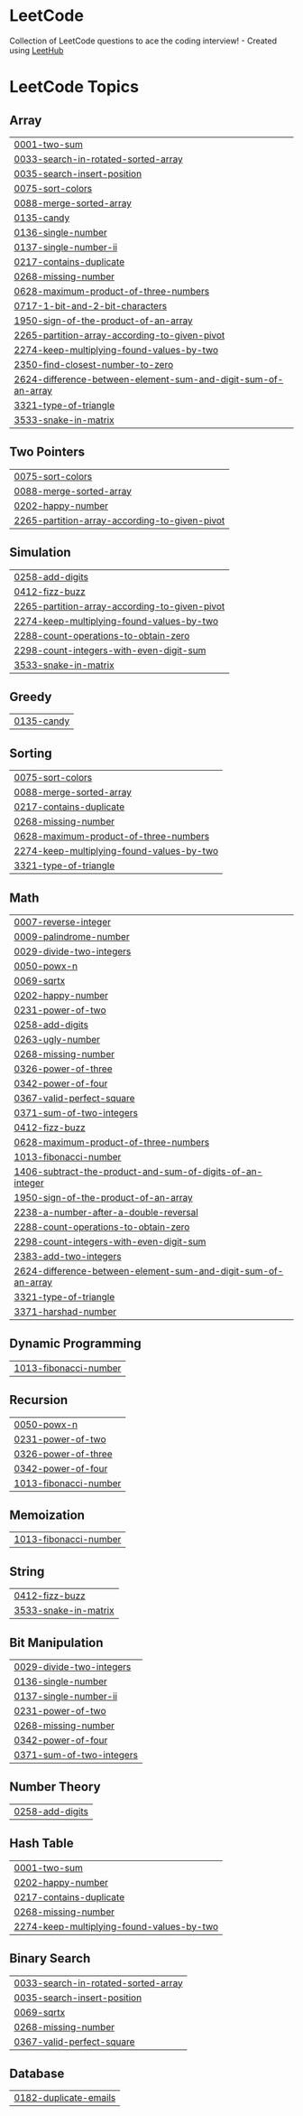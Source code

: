 # LeetCode
Collection of LeetCode questions to ace the coding interview! - Created using [LeetHub](https://github.com/QasimWani/LeetHub)

<!---LeetCode Topics Start-->
# LeetCode Topics
## Array
|  |
| ------- |
| [0001-two-sum](https://github.com/YHQZ1/LeetCode/tree/master/0001-two-sum) |
| [0033-search-in-rotated-sorted-array](https://github.com/YHQZ1/LeetCode/tree/master/0033-search-in-rotated-sorted-array) |
| [0035-search-insert-position](https://github.com/YHQZ1/LeetCode/tree/master/0035-search-insert-position) |
| [0075-sort-colors](https://github.com/YHQZ1/LeetCode/tree/master/0075-sort-colors) |
| [0088-merge-sorted-array](https://github.com/YHQZ1/LeetCode/tree/master/0088-merge-sorted-array) |
| [0135-candy](https://github.com/YHQZ1/LeetCode/tree/master/0135-candy) |
| [0136-single-number](https://github.com/YHQZ1/LeetCode/tree/master/0136-single-number) |
| [0137-single-number-ii](https://github.com/YHQZ1/LeetCode/tree/master/0137-single-number-ii) |
| [0217-contains-duplicate](https://github.com/YHQZ1/LeetCode/tree/master/0217-contains-duplicate) |
| [0268-missing-number](https://github.com/YHQZ1/LeetCode/tree/master/0268-missing-number) |
| [0628-maximum-product-of-three-numbers](https://github.com/YHQZ1/LeetCode/tree/master/0628-maximum-product-of-three-numbers) |
| [0717-1-bit-and-2-bit-characters](https://github.com/YHQZ1/LeetCode/tree/master/0717-1-bit-and-2-bit-characters) |
| [1950-sign-of-the-product-of-an-array](https://github.com/YHQZ1/LeetCode/tree/master/1950-sign-of-the-product-of-an-array) |
| [2265-partition-array-according-to-given-pivot](https://github.com/YHQZ1/LeetCode/tree/master/2265-partition-array-according-to-given-pivot) |
| [2274-keep-multiplying-found-values-by-two](https://github.com/YHQZ1/LeetCode/tree/master/2274-keep-multiplying-found-values-by-two) |
| [2350-find-closest-number-to-zero](https://github.com/YHQZ1/LeetCode/tree/master/2350-find-closest-number-to-zero) |
| [2624-difference-between-element-sum-and-digit-sum-of-an-array](https://github.com/YHQZ1/LeetCode/tree/master/2624-difference-between-element-sum-and-digit-sum-of-an-array) |
| [3321-type-of-triangle](https://github.com/YHQZ1/LeetCode/tree/master/3321-type-of-triangle) |
| [3533-snake-in-matrix](https://github.com/YHQZ1/LeetCode/tree/master/3533-snake-in-matrix) |
## Two Pointers
|  |
| ------- |
| [0075-sort-colors](https://github.com/YHQZ1/LeetCode/tree/master/0075-sort-colors) |
| [0088-merge-sorted-array](https://github.com/YHQZ1/LeetCode/tree/master/0088-merge-sorted-array) |
| [0202-happy-number](https://github.com/YHQZ1/LeetCode/tree/master/0202-happy-number) |
| [2265-partition-array-according-to-given-pivot](https://github.com/YHQZ1/LeetCode/tree/master/2265-partition-array-according-to-given-pivot) |
## Simulation
|  |
| ------- |
| [0258-add-digits](https://github.com/YHQZ1/LeetCode/tree/master/0258-add-digits) |
| [0412-fizz-buzz](https://github.com/YHQZ1/LeetCode/tree/master/0412-fizz-buzz) |
| [2265-partition-array-according-to-given-pivot](https://github.com/YHQZ1/LeetCode/tree/master/2265-partition-array-according-to-given-pivot) |
| [2274-keep-multiplying-found-values-by-two](https://github.com/YHQZ1/LeetCode/tree/master/2274-keep-multiplying-found-values-by-two) |
| [2288-count-operations-to-obtain-zero](https://github.com/YHQZ1/LeetCode/tree/master/2288-count-operations-to-obtain-zero) |
| [2298-count-integers-with-even-digit-sum](https://github.com/YHQZ1/LeetCode/tree/master/2298-count-integers-with-even-digit-sum) |
| [3533-snake-in-matrix](https://github.com/YHQZ1/LeetCode/tree/master/3533-snake-in-matrix) |
## Greedy
|  |
| ------- |
| [0135-candy](https://github.com/YHQZ1/LeetCode/tree/master/0135-candy) |
## Sorting
|  |
| ------- |
| [0075-sort-colors](https://github.com/YHQZ1/LeetCode/tree/master/0075-sort-colors) |
| [0088-merge-sorted-array](https://github.com/YHQZ1/LeetCode/tree/master/0088-merge-sorted-array) |
| [0217-contains-duplicate](https://github.com/YHQZ1/LeetCode/tree/master/0217-contains-duplicate) |
| [0268-missing-number](https://github.com/YHQZ1/LeetCode/tree/master/0268-missing-number) |
| [0628-maximum-product-of-three-numbers](https://github.com/YHQZ1/LeetCode/tree/master/0628-maximum-product-of-three-numbers) |
| [2274-keep-multiplying-found-values-by-two](https://github.com/YHQZ1/LeetCode/tree/master/2274-keep-multiplying-found-values-by-two) |
| [3321-type-of-triangle](https://github.com/YHQZ1/LeetCode/tree/master/3321-type-of-triangle) |
## Math
|  |
| ------- |
| [0007-reverse-integer](https://github.com/YHQZ1/LeetCode/tree/master/0007-reverse-integer) |
| [0009-palindrome-number](https://github.com/YHQZ1/LeetCode/tree/master/0009-palindrome-number) |
| [0029-divide-two-integers](https://github.com/YHQZ1/LeetCode/tree/master/0029-divide-two-integers) |
| [0050-powx-n](https://github.com/YHQZ1/LeetCode/tree/master/0050-powx-n) |
| [0069-sqrtx](https://github.com/YHQZ1/LeetCode/tree/master/0069-sqrtx) |
| [0202-happy-number](https://github.com/YHQZ1/LeetCode/tree/master/0202-happy-number) |
| [0231-power-of-two](https://github.com/YHQZ1/LeetCode/tree/master/0231-power-of-two) |
| [0258-add-digits](https://github.com/YHQZ1/LeetCode/tree/master/0258-add-digits) |
| [0263-ugly-number](https://github.com/YHQZ1/LeetCode/tree/master/0263-ugly-number) |
| [0268-missing-number](https://github.com/YHQZ1/LeetCode/tree/master/0268-missing-number) |
| [0326-power-of-three](https://github.com/YHQZ1/LeetCode/tree/master/0326-power-of-three) |
| [0342-power-of-four](https://github.com/YHQZ1/LeetCode/tree/master/0342-power-of-four) |
| [0367-valid-perfect-square](https://github.com/YHQZ1/LeetCode/tree/master/0367-valid-perfect-square) |
| [0371-sum-of-two-integers](https://github.com/YHQZ1/LeetCode/tree/master/0371-sum-of-two-integers) |
| [0412-fizz-buzz](https://github.com/YHQZ1/LeetCode/tree/master/0412-fizz-buzz) |
| [0628-maximum-product-of-three-numbers](https://github.com/YHQZ1/LeetCode/tree/master/0628-maximum-product-of-three-numbers) |
| [1013-fibonacci-number](https://github.com/YHQZ1/LeetCode/tree/master/1013-fibonacci-number) |
| [1406-subtract-the-product-and-sum-of-digits-of-an-integer](https://github.com/YHQZ1/LeetCode/tree/master/1406-subtract-the-product-and-sum-of-digits-of-an-integer) |
| [1950-sign-of-the-product-of-an-array](https://github.com/YHQZ1/LeetCode/tree/master/1950-sign-of-the-product-of-an-array) |
| [2238-a-number-after-a-double-reversal](https://github.com/YHQZ1/LeetCode/tree/master/2238-a-number-after-a-double-reversal) |
| [2288-count-operations-to-obtain-zero](https://github.com/YHQZ1/LeetCode/tree/master/2288-count-operations-to-obtain-zero) |
| [2298-count-integers-with-even-digit-sum](https://github.com/YHQZ1/LeetCode/tree/master/2298-count-integers-with-even-digit-sum) |
| [2383-add-two-integers](https://github.com/YHQZ1/LeetCode/tree/master/2383-add-two-integers) |
| [2624-difference-between-element-sum-and-digit-sum-of-an-array](https://github.com/YHQZ1/LeetCode/tree/master/2624-difference-between-element-sum-and-digit-sum-of-an-array) |
| [3321-type-of-triangle](https://github.com/YHQZ1/LeetCode/tree/master/3321-type-of-triangle) |
| [3371-harshad-number](https://github.com/YHQZ1/LeetCode/tree/master/3371-harshad-number) |
## Dynamic Programming
|  |
| ------- |
| [1013-fibonacci-number](https://github.com/YHQZ1/LeetCode/tree/master/1013-fibonacci-number) |
## Recursion
|  |
| ------- |
| [0050-powx-n](https://github.com/YHQZ1/LeetCode/tree/master/0050-powx-n) |
| [0231-power-of-two](https://github.com/YHQZ1/LeetCode/tree/master/0231-power-of-two) |
| [0326-power-of-three](https://github.com/YHQZ1/LeetCode/tree/master/0326-power-of-three) |
| [0342-power-of-four](https://github.com/YHQZ1/LeetCode/tree/master/0342-power-of-four) |
| [1013-fibonacci-number](https://github.com/YHQZ1/LeetCode/tree/master/1013-fibonacci-number) |
## Memoization
|  |
| ------- |
| [1013-fibonacci-number](https://github.com/YHQZ1/LeetCode/tree/master/1013-fibonacci-number) |
## String
|  |
| ------- |
| [0412-fizz-buzz](https://github.com/YHQZ1/LeetCode/tree/master/0412-fizz-buzz) |
| [3533-snake-in-matrix](https://github.com/YHQZ1/LeetCode/tree/master/3533-snake-in-matrix) |
## Bit Manipulation
|  |
| ------- |
| [0029-divide-two-integers](https://github.com/YHQZ1/LeetCode/tree/master/0029-divide-two-integers) |
| [0136-single-number](https://github.com/YHQZ1/LeetCode/tree/master/0136-single-number) |
| [0137-single-number-ii](https://github.com/YHQZ1/LeetCode/tree/master/0137-single-number-ii) |
| [0231-power-of-two](https://github.com/YHQZ1/LeetCode/tree/master/0231-power-of-two) |
| [0268-missing-number](https://github.com/YHQZ1/LeetCode/tree/master/0268-missing-number) |
| [0342-power-of-four](https://github.com/YHQZ1/LeetCode/tree/master/0342-power-of-four) |
| [0371-sum-of-two-integers](https://github.com/YHQZ1/LeetCode/tree/master/0371-sum-of-two-integers) |
## Number Theory
|  |
| ------- |
| [0258-add-digits](https://github.com/YHQZ1/LeetCode/tree/master/0258-add-digits) |
## Hash Table
|  |
| ------- |
| [0001-two-sum](https://github.com/YHQZ1/LeetCode/tree/master/0001-two-sum) |
| [0202-happy-number](https://github.com/YHQZ1/LeetCode/tree/master/0202-happy-number) |
| [0217-contains-duplicate](https://github.com/YHQZ1/LeetCode/tree/master/0217-contains-duplicate) |
| [0268-missing-number](https://github.com/YHQZ1/LeetCode/tree/master/0268-missing-number) |
| [2274-keep-multiplying-found-values-by-two](https://github.com/YHQZ1/LeetCode/tree/master/2274-keep-multiplying-found-values-by-two) |
## Binary Search
|  |
| ------- |
| [0033-search-in-rotated-sorted-array](https://github.com/YHQZ1/LeetCode/tree/master/0033-search-in-rotated-sorted-array) |
| [0035-search-insert-position](https://github.com/YHQZ1/LeetCode/tree/master/0035-search-insert-position) |
| [0069-sqrtx](https://github.com/YHQZ1/LeetCode/tree/master/0069-sqrtx) |
| [0268-missing-number](https://github.com/YHQZ1/LeetCode/tree/master/0268-missing-number) |
| [0367-valid-perfect-square](https://github.com/YHQZ1/LeetCode/tree/master/0367-valid-perfect-square) |
## Database
|  |
| ------- |
| [0182-duplicate-emails](https://github.com/YHQZ1/LeetCode/tree/master/0182-duplicate-emails) |
<!---LeetCode Topics End-->